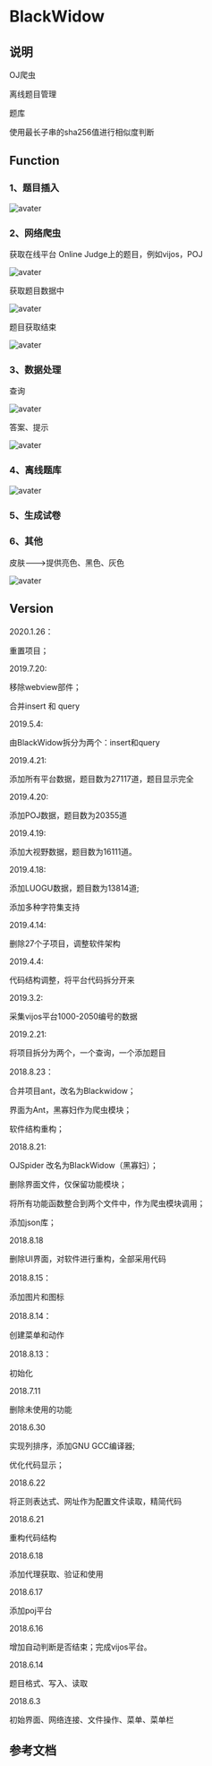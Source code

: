 # BlackWidow

## 说明

OJ爬虫

离线题目管理

题库

使用最长子串的sha256值进行相似度判断

## Function

### 1、题目插入

![avater](img/insert.png)

### 2、网络爬虫

获取在线平台 Online Judge上的题目，例如vijos，POJ

![avater](img/spider.png)

获取题目数据中

![avater](img/retriving.png)

题目获取结束

![avater](img/done.png)

### 3、数据处理

查询

![avater](img/query.png)

答案、提示

![avater](img/answer.png)

### 4、离线题库

![avater](img/database.png)

### 5、生成试卷

### 6、其他

皮肤--->提供亮色、黑色、灰色

![avater](img/skins.png)

## Version

2020.1.26：

重置项目；

2019.7.20:

移除webview部件；

合并insert 和 query

2019.5.4:

由BlackWidow拆分为两个：insert和query

2019.4.21:

添加所有平台数据，题目数为27117道，题目显示完全

2019.4.20:

添加POJ数据，题目数为20355道

2019.4.19:

添加大视野数据，题目数为16111道。

2019.4.18:

添加LUOGU数据，题目数为13814道;

添加多种字符集支持

2019.4.14:

删除27个子项目，调整软件架构

2019.4.4:

代码结构调整，将平台代码拆分开来

2019.3.2:

采集vijos平台1000-2050编号的数据

2019.2.21:

将项目拆分为两个，一个查询，一个添加题目

2018.8.23：

合并项目ant，改名为Blackwidow；

界面为Ant，黑寡妇作为爬虫模块；

软件结构重构；

2018.8.21:

OJSpider 改名为BlackWidow（黑寡妇）；

删除界面文件，仅保留功能模块；

将所有功能函数整合到两个文件中，作为爬虫模块调用；

添加json库；

2018.8.18

删除UI界面，对软件进行重构，全部采用代码

2018.8.15：

添加图片和图标

2018.8.14：

创建菜单和动作

2018.8.13：

初始化

2018.7.11

删除未使用的功能

2018.6.30

实现列排序，添加GNU GCC编译器;

优化代码显示；

2018.6.22

将正则表达式、网址作为配置文件读取，精简代码

2018.6.21

重构代码结构

2018.6.18

添加代理获取、验证和使用

2018.6.17

添加poj平台

2018.6.16

增加自动判断是否结束；完成vijos平台。

2018.6.14

题目格式、写入、读取

2018.6.3

初始界面、网络连接、文件操作、菜单、菜单栏

## 参考文档
